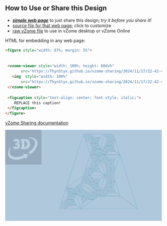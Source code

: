 
## How to Use or Share this Design

 - [***simple web page***](<https://ThynStyx.github.io/vzome-sharing/2024/11/17/22-42-40-Trapezoid-tiles-3rd-Iteration-Zometool/>) to just share this design; *try it before you share it!*
 - [source file for that web page](<https://github.com/ThynStyx/vzome-sharing/edit/main/2024/11/17/22-42-40-Trapezoid-tiles-3rd-Iteration-Zometool/index.md>); click to customize
 - [raw vZome file](<https://raw.githubusercontent.com/ThynStyx/vzome-sharing/main/2024/11/17/22-42-40-Trapezoid-tiles-3rd-Iteration-Zometool/Trapezoid-tiles-3rd-Iteration-Zometool.vZome>) to use in vZome desktop or vZome Online
 
 HTML for embedding in any web page:
 ```html
<figure style="width: 87%; margin: 5%">
  
  
  <vzome-viewer style="width: 100%; height: 60dvh" 
        src="https://ThynStyx.github.io/vzome-sharing/2024/11/17/22-42-40-Trapezoid-tiles-3rd-Iteration-Zometool/Trapezoid-tiles-3rd-Iteration-Zometool.vZome" >
    <img  style="width: 100%"
        src="https://ThynStyx.github.io/vzome-sharing/2024/11/17/22-42-40-Trapezoid-tiles-3rd-Iteration-Zometool/Trapezoid-tiles-3rd-Iteration-Zometool.png" >
  </vzome-viewer>

  <figcaption style="text-align: center; font-style: italic;">
     REPLACE this caption!
  </figcaption>
</figure>

 ```

[vZome Sharing documentation](https://vzome.github.io/vzome/sharing.html#how-it-works)

![Image](<Trapezoid-tiles-3rd-Iteration-Zometool.png>)

